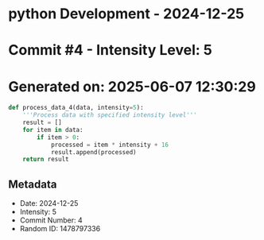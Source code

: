 ﻿# python Development - 2024-12-25
# Commit #4 - Intensity Level: 5
# Generated on: 2025-06-07 12:30:29
```python
def process_data_4(data, intensity=5):
    '''Process data with specified intensity level'''
    result = []
    for item in data:
        if item > 0:
            processed = item * intensity + 16
            result.append(processed)
    return result
```
## Metadata
- Date: 2024-12-25
- Intensity: 5
- Commit Number: 4
- Random ID: 1478797336
